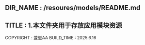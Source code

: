 DIR_NAME : /resoures/models/README.md
-----------------------
TITLE : 
    1.本文件夹用于存放应用模块资源
-----------------------
COPYRIGHT : 萱崽AA
BUILD_TIME : 2025.6.16
